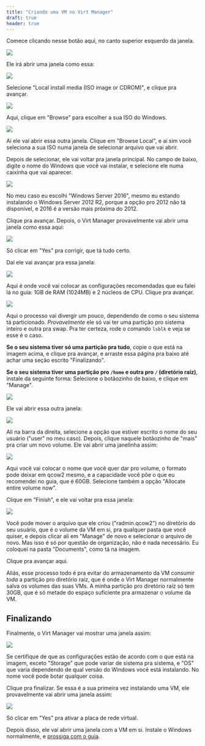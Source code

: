 ```yaml
---
title: "Criando uma VM no Virt Manager"
draft: true
header: true
---
```


Comece clicando nesse botão aqui, no canto superior esquerdo da janela.

![](/img/radmin-no-linux/vm0.png)

Ele irá abrir uma janela como essa:

![](/img/radmin-no-linux/vm1.png)

Selecione "Local install media (ISO image or CDROM)", e clique pra avançar.

![](/img/radmin-no-linux/vm2.png)

Aqui, clique em "Browse" para escolher a sua ISO do Windows.

![](/img/radmin-no-linux/vm3.png)

Aí ele vai abrir essa outra janela. Clique em "Browse Local", e aí sim você seleciona a sua ISO numa janela de selecionar arquivo que vai abrir.

Depois de selecionar, ele vai voltar pra janela principal. No campo de baixo, digite o nome do Windows que você vai instalar, e selecione ele numa caixinha que vai aparecer.

![](/img/radmin-no-linux/vm4.png)

No meu caso eu escolhi "Windows Server 2016", mesmo eu estando instalando o Windows Server 2012 R2, porque a opção pro 2012 não tá disponível, e 2016 é a versão mais próxima do 2012.

Clique pra avançar. Depois, o Virt Manager provavelmente vai abrir uma janela como essa aqui:

![](/img/radmin-no-linux/vm5.png)

Só clicar em "Yes" pra corrigir, que tá tudo certo.

Daí ele vai avançar pra essa janela:

![](/img/radmin-no-linux/vm6.png)

Aqui é onde você vai colocar as configurações recomendadas que eu falei lá no guia: 1GB de RAM (1024MB) e 2 núcleos de CPU. Clique pra avançar.

![](/img/radmin-no-linux/vm7.png)

Aqui o processo vai divergir um pouco, dependendo de como o seu sistema tá particionado. *Provavelmente* ele só vai ter uma partição pro sistema inteiro e outra pra swap. Pra ter certeza, rode o comando `lsblk` e veja se esse é o caso.

**Se o seu sistema tiver só uma partição pra tudo**, copie o que está na imagem acima, e clique pra avançar, e arraste essa página pra baixo até achar uma seção escrito "Finalizando".

**Se o seu sistema tiver uma partição pro `/home` e outra pro `/` (diretório raíz)**, instale da seguinte forma: Selecione o botãozinho de baixo, e clique em "Manage".

![](/img/radmin-no-linux/vm8.png)

Ele vai abrir essa outra janela:

![](/img/radmin-no-linux/vm9.png)

Ali na barra da direita, selecione a opção que estiver escrito o nome do seu usuário ("user" no meu caso). Depois, clique naquele botãozinho de "mais" pra criar um novo volume. Ele vai abrir uma janelinha assim:

![](/img/radmin-no-linux/vm10.png)

Aqui você vai colocar o nome que você quer dar pro volume, o formato pode deixar em qcow2 mesmo, e a capacidade você põe o que eu recomendei no guia, que é 60GB. Selecione também a opção "Allocate entire volume now".

Clique em "Finish", e ele vai voltar pra essa janela:

![](/img/radmin-no-linux/vm11.png)

Você pode mover o arquivo que ele criou ("radmin.qcow2") no diretório do seu usuário, que é o volume da VM em si, pra qualquer pasta que vocẽ quiser, e depois clicar ali em "Manage" de novo e selecionar o arquivo de novo. Mas isso é só por questão de organização, não é nada necessário. Eu coloquei na pasta "Documents", como tá na imagem.

Clique pra avançar aqui.

Aliás, esse processo todo é pra evitar do armazenamento da VM consumir *toda* a partição pro diretório raíz, que é onde o Virt Manager normalmente salva os volumes das suas VMs. A minha partição pro diretório raíz só tem 30GB, que é só metade do espaço suficiente pra armazenar o volume da VM.

## Finalizando

Finalmente, o Virt Manager vai mostrar uma janela assim:

![](/img/radmin-no-linux/vm12.png)

Se certifique de que as configurações estão de acordo com o que está na imagem, exceto "Storage" que pode variar de sistema pra sistema, e "OS" que varia dependendo de qual versão do Windows vocẽ está instalando. No nome você pode botar qualquer coisa.

Clique pra finalizar. Se essa é a sua primeira vez instalando uma VM, ele provavelmente vai abrir uma janela assim:

![](/img/radmin-no-linux/vm13.png)

Só clicar em "Yes" pra ativar a placa de rede virtual.

Depois disso, ele vai abrir uma janela com a VM em si. Instale o Windows normalmente, e [prossiga com o guia](/radmin-no-linux.html#2-criando-uma-vm-de-windows).
